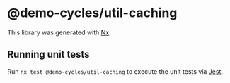 # @demo-cycles/util-caching

This library was generated with [Nx](https://nx.dev).

## Running unit tests

Run `nx test @demo-cycles/util-caching` to execute the unit tests via [Jest](https://jestjs.io).
